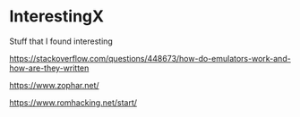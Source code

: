 # InterestingX
Stuff that I found interesting

https://stackoverflow.com/questions/448673/how-do-emulators-work-and-how-are-they-written

https://www.zophar.net/

https://www.romhacking.net/start/
